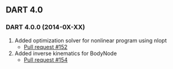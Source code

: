 ## DART 4.0

### DART 4.0.0 (2014-0X-XX)

1. Added optimization solver for nonlinear program using nlopt
    * [Pull request #152](https://github.com/dartsim/dart/pull/152)
1. Added inverse kinematics for BodyNode
    * [Pull request #154](https://github.com/dartsim/dart/pull/154)
